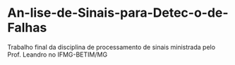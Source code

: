# An-lise-de-Sinais-para-Detec-o-de-Falhas
Trabalho final da disciplina de processamento de sinais ministrada pelo Prof. Leandro no IFMG-BETIM/MG
